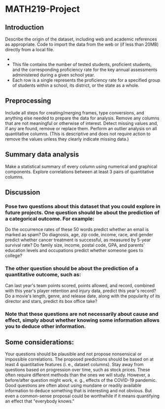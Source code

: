 # MATH219-Project

## Introduction
Describe the origin of the dataset, including web and academic references as appropriate. 
Code to import the data from the web or (if less than 20MB) directly from a local file.

* 
* This file contains the number of tested students, proficient students, and the corresponding proficiency rate for the key annual assessments administered during a given school year.
* Each row is a single represents the proficiency rate for a specified group of students within a school, its district, or the state as a whole.


## Preprocessing
Include all steps for creating/merging frames, type conversions, and anything else needed to prepare the data for analysis.
Remove any columns that are not meaningful or otherwise of interest.
Detect missing values and, if any are found, remove or replace them. 
Perform an outlier analysis on all quantitative columns. (This is descriptive and does not require action to remove the values unless they clearly indicate missing data.)

## Summary data analysis
Make a statistical summary of every column using numerical and graphical components.
Explore correlations between at least 3 pairs of quantitative columns.

## Discussion
### Pose two questions about this dataset that you could explore in future projects. One question should be about the prediction of a categorical outcome. For example:

Do the occurrence rates of these 50 words predict whether an email is marked as spam?
Do diagnosis, age, zip code, income, race, and gender predict whether cancer treatment is successful, as measured by 5-year survival rate?
Do family size, income, postal code, GPA, and parents' education levels and occupations predict whether someone goes to college?

### The other question should be about the prediction of a quantitative outcome, such as:

Can last year's team points scored, points allowed, and record, combined with this year's player retention and injury data, predict this year's record?
Do a movie's length, genre, and release date, along with the popularity of its director and stars, predict its box office take?  

### Note that these questions are not necessarily about cause and effect, simply about whether knowing some information allows you to deduce other information.

## Some considerations:

Your questions should be plausible and not propose nonsensical or impossible correlations.
The proposed  predictions should be based on at least 4 quantitative features (i. e., dataset columns).
Stay away from questions based on progression over time, such as stock prices. These often require different methods than the ones we will study. However, a before/after question might work, e. g., effects of the COVID-19 pandemic.
Good questions are often about using mundane or readily available information to deduce something that is interesting and not obvious. But even a common-sense proposal could be worthwhile if it means quantifying an effect that "everybody knows."
